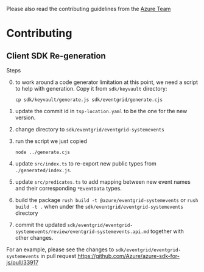 Please also read the contributing guidelines from the [Azure Team](https://azure.microsoft.com/blog/simple-contribution-to-azure-documentation-and-sdk/)

# Contributing

## Client SDK Re-generation

Steps

0. to work around a code generator limitation at this point, we need a script to help with generation. Copy it from `sdk/keyvault` directory:

   `cp sdk/keyvault/generate.js sdk/eventgrid/generate.cjs`

1. update the commit id in `tsp-location.yaml` to be the one for the new version.

2. change directory to `sdk/eventgrid/eventgrid-systemevents`

3. run the script we just copied

   `node ../generate.cjs`

4. update `src/index.ts` to re-export new public types from `./generated/index.js`.

5. update `src/predicates.ts` to add mapping between new event names and their corresponding `*EventData` types.

6. build the package `rush build -t @azure/eventgrid-systemevents` or `rush build -t .` when under the `sdk/eventgrid/eventgrid-systemevents` directory

7. commit the updated `sdk/eventgrid/eventgrid-systemevents/review/eventgrid-systemevents.api.md` together with other changes.

For an example, please see the changes to `sdk/eventgrid/eventgrid-systemevents` in pull request https://github.com/Azure/azure-sdk-for-js/pull/33917
